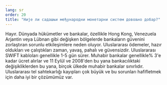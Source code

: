 ```yaml
---
lang: sr
order: 20
title: "Није ли садашњи међународни монетарни систем довољно добар?"
---
```


Hayır. Dünyada hükümetler ve bankalar, özellikle Hong Kong, Venezuela Arjantin veya Lübnan gibi değişken bölgelerde bankaların güvenini zorlaştıran sorunlu etkileşimlere neden oluyor. Uluslararası ödemeler, hazır oldukları ve çalıştıkları zaman, yavaş, pahalı ve güvensizdir. Uluslararası SWIFT kabloları genellikle 1-5 gün sürer. Muhabir bankalar genellikle% 3'e kadar ücret alırlar ve 11 Eylül ve 2008'den bu yana bankacılıktaki değişikliklerden bu yana, birçok ülkede muhabir bankalar sınırlıdır. Uluslararası tel sahtekarlığı kayıpları çok büyük ve bu sorunları hafifletmek için daha iyi bir çözümümüz var.
